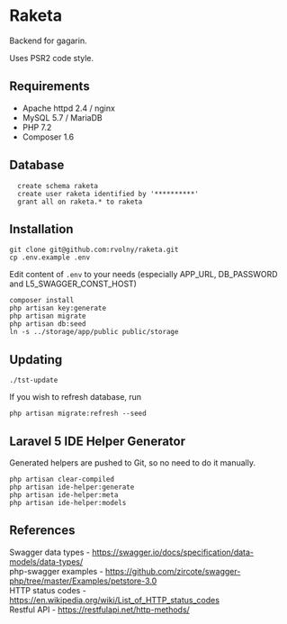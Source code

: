 # Raketa

Backend for gagarin.

Uses PSR2 code style.

## Requirements
- Apache httpd 2.4 / nginx
- MySQL 5.7 / MariaDB
- PHP 7.2
- Composer 1.6

## Database
```
  create schema raketa
  create user raketa identified by '**********'
  grant all on raketa.* to raketa
```

## Installation
```
git clone git@github.com:rvolny/raketa.git
cp .env.example .env
```
Edit content of `.env` to your needs (especially APP_URL, DB_PASSWORD and L5_SWAGGER_CONST_HOST)  
```
composer install  
php artisan key:generate
php artisan migrate
php artisan db:seed  
ln -s ../storage/app/public public/storage  
```

## Updating
```
./tst-update
```
If you wish to refresh database, run
```
php artisan migrate:refresh --seed
```

## Laravel 5 IDE Helper Generator
Generated helpers are pushed to Git, so no need to do it manually.
```
php artisan clear-compiled
php artisan ide-helper:generate
php artisan ide-helper:meta
php artisan ide-helper:models
```

## References
Swagger data types - https://swagger.io/docs/specification/data-models/data-types/  
php-swagger examples - https://github.com/zircote/swagger-php/tree/master/Examples/petstore-3.0  
HTTP status codes - https://en.wikipedia.org/wiki/List_of_HTTP_status_codes  
Restful API - https://restfulapi.net/http-methods/  
